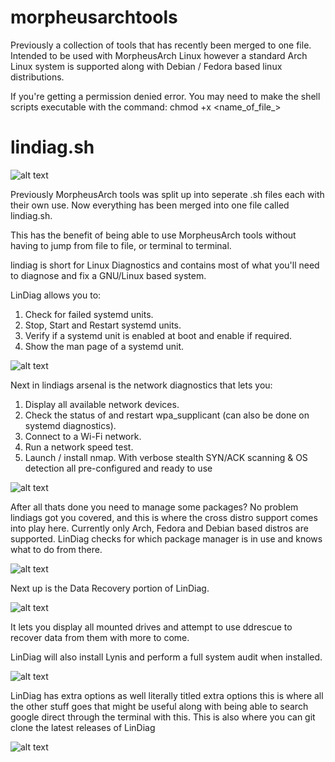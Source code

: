 # morpheusarchtools
Previously a collection of tools that has recently been merged to one file. Intended to be used with MorpheusArch Linux however a standard Arch Linux system is supported along with Debian / Fedora based linux distributions.

If you're getting a permission denied error. You may need to make the shell scripts executable with the command:
chmod +x <name_of_file_>

# lindiag.sh
![alt text](https://i.imgur.com/CVdNfjL.png)

Previously MorpheusArch tools was split up into seperate .sh files each with their own use. Now everything has been merged into one file called lindiag.sh.

This has the benefit of being able to use MorpheusArch tools without having to jump from file to file, or terminal to terminal.

lindiag is short for Linux Diagnostics and contains most of what you'll need to diagnose and fix a GNU/Linux based system.

LinDiag allows you to:

1) Check for failed systemd units.
2) Stop, Start and Restart systemd units.
3) Verify if a systemd unit is enabled at boot and enable if required.
4) Show the man page of a systemd unit.

![alt text](https://i.imgur.com/xpfuCPW.png)

Next in lindiags arsenal is the network diagnostics that lets you:

1) Display all available network devices.
2) Check the status of and restart wpa_supplicant (can also be done on systemd diagnostics).
3) Connect to a Wi-Fi network.
4) Run a network speed test.
5) Launch / install nmap. With verbose stealth SYN/ACK scanning & OS detection all pre-configured and ready to use

![alt text](https://i.imgur.com/AMe3wSc.png)

After all thats done you need to manage some packages? No problem lindiags got you covered, and this is where the cross distro support comes into play here. Currently only Arch, Fedora and Debian based distros are supported. LinDiag checks for which package manager is in use and knows what to do from there.

![alt text](https://i.imgur.com/39EojOo.png)

Next up is the Data Recovery portion of LinDiag.

![alt text](https://i.imgur.com/TbhpzYo.png)

It lets you display all mounted drives and attempt to use ddrescue to recover data from them with more to come.

LinDiag will also install Lynis and perform a full system audit when installed.

![alt text](https://i.imgur.com/cFAmy4D.png)

LinDiag has extra options as well literally titled extra options this is where all the other stuff goes that might be useful along with being able to search google direct through the terminal with this. This is also where you can git clone the latest releases of LinDiag

![alt text](https://i.imgur.com/ru3WLtm.png)

